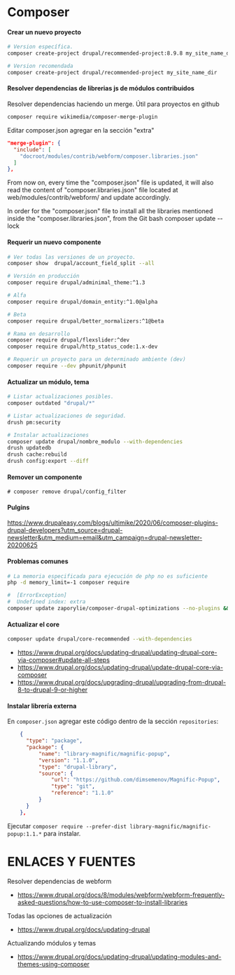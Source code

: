 Composer
========

#### Crear un nuevo proyecto
```bash
# Version específica.
composer create-project drupal/recommended-project:8.9.8 my_site_name_dir

# Version recomendada
composer create-project drupal/recommended-project my_site_name_dir
```

#### Resolver dependencias de librerias js de módulos contribuidos

Resolver dependencias haciendo un merge. Útil para proyectos en github
```bash
composer require wikimedia/composer-merge-plugin
```

Editar composer.json agregar  en la sección "extra"
```json
"merge-plugin": {
  "include": [
    "docroot/modules/contrib/webform/composer.libraries.json"
  ]
},
```

From now on, every time the "composer.json" file is updated, it will also read the content of "composer.libraries.json" file located at web/modules/contrib/webform/ and update accordingly.

In order for the "composer.json" file to install all the libraries mentioned inside the "composer.libraries.json", from the Git bash composer update --lock


#### Requerir un nuevo componente

```bash
# Ver todas las versiones de un proyecto.
composer show  drupal/account_field_split --all

# Versión en producción
composer require drupal/adminimal_theme:^1.3

# Alfa
composer require drupal/domain_entity:^1.0@alpha

# Beta
composer require drupal/better_normalizers:^1@beta

# Rama en desarrollo
composer require drupal/flexslider:^dev
composer require drupal/http_status_code:1.x-dev

# Requerir un proyecto para un determinado ambiente (dev)
composer require --dev phpunit/phpunit
```

#### Actualizar un módulo, tema

```bash
# Listar actualizaciones posibles.
composer outdated "drupal/*"

# Listar actualizaciones de seguridad.
drush pm:security

# Instalar actualizaciones
composer update drupal/nombre_modulo --with-dependencies
drush updatedb
drush cache:rebuild
drush config:export --diff
```

#### Remover un componente

```
# composer remove drupal/config_filter
```

#### Pulgins
https://www.drupaleasy.com/blogs/ultimike/2020/06/composer-plugins-drupal-developers?utm_source=drupal-newsletter&utm_medium=email&utm_campaign=drupal-newsletter-20200625


#### Problemas comunes
```bash
# La memoria especificada para ejecución de php no es suficiente
php -d memory_limit=-1 composer require 
```

```bash
#  [ErrorException]
#  Undefined index: extra 
composer update zaporylie/composer-drupal-optimizations --no-plugins && composer update --lock
```

#### Actualizar el core
```bash
composer update drupal/core-recommended --with-dependencies
```

- https://www.drupal.org/docs/updating-drupal/updating-drupal-core-via-composer#update-all-steps
- https://www.drupal.org/docs/updating-drupal/update-drupal-core-via-composer
- https://www.drupal.org/docs/upgrading-drupal/upgrading-from-drupal-8-to-drupal-9-or-higher

#### Instalar librería externa
En `composer.json` agregar este código dentro de la sección `repositories`:
```json
    {
      "type": "package",
      "package": {
          "name": "library-magnific/magnific-popup",
          "version": "1.1.0",
          "type": "drupal-library",
          "source": {
              "url": "https://github.com/dimsemenov/Magnific-Popup",
              "type": "git",
              "reference": "1.1.0"
          }
      }
    },
```
Ejecutar `composer require --prefer-dist library-magnific/magnific-popup:1.1.*` para instalar.


ENLACES Y FUENTES
=================
Resolver dependencias de webform
- https://www.drupal.org/docs/8/modules/webform/webform-frequently-asked-questions/how-to-use-composer-to-install-libraries

Todas las opciones de actualización
- https://www.drupal.org/docs/updating-drupal

Actualizando módulos y temas
- https://www.drupal.org/docs/updating-drupal/updating-modules-and-themes-using-composer